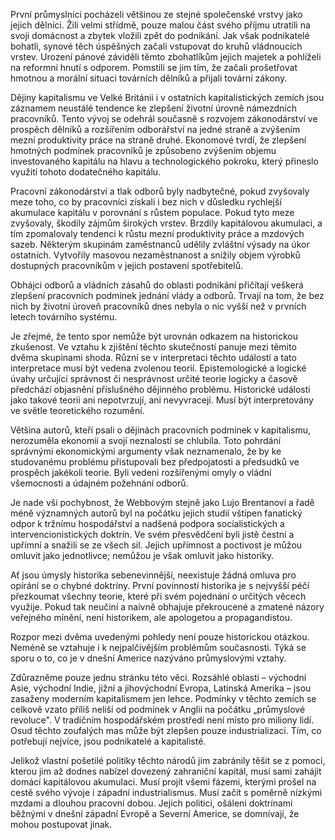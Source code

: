 První průmyslníci pocházeli většinou ze stejné společenské vrstvy jako jejich dělníci. Žili velmi střídmě, pouze malou část svého příjmu utratili na svoji domácnost a zbytek vložili zpět do podnikání. Jak však podnikatelé bohatli, synové těch úspěšných začali vstupovat do kruhů vládnoucích vrstev. Urození pánové záviděli těmto zbohatlíkům jejich majetek a pohlíželi na reformní hnutí s odporem. Pomstili se jim tím, že začali prošetřovat hmotnou a morální situaci továrních dělníků a přijali tovární zákony.

Dějiny kapitalismu ve Velké Británii i v ostatních kapitalistických zemích jsou záznamem neustálé tendence ke zlepšení životní úrovně námezdních pracovníků. Tento vývoj se odehrál současně s rozvojem zákonodárství ve prospěch dělníků a rozšířením odborářství na jedné straně a zvýšením mezní produktivity práce na straně druhé. Ekonomové tvrdí, že zlepšení hmotných podmínek pracovníků je způsobeno zvýšením objemu investovaného kapitálu na hlavu a technologického pokroku, který přineslo využití tohoto dodatečného kapitálu.

Pracovní zákonodárství a tlak odborů byly nadbytečné, pokud zvyšovaly meze toho, co by pracovníci získali i bez nich v důsledku rychlejší akumulace kapitálu v porovnání s růstem populace. Pokud tyto meze zvyšovaly, škodily zájmům širokých vrstev. Brzdily kapitálovou akumulaci, a tím zpomalovaly tendenci k růstu mezní produktivity práce a mzdových sazeb. Některým skupinám zaměstnanců udělily zvláštní výsady na úkor ostatních. Vytvořily masovou nezaměstnanost a snížily objem výrobků dostupných pracovníkům v jejich postavení spotřebitelů.

Obhájci odborů a vládních zásahů do oblasti podnikání přičítají veškerá zlepšení pracovních podmínek jednání vlády a odborů. Trvají na tom, že bez nich by životní úroveň pracovníků dnes nebyla o nic vyšší než v prvních letech továrního systému.

Je zřejmé, že tento spor nemůže být urovnán odkazem na historickou zkušenost. Ve vztahu k zjištění těchto skutečností panuje mezi těmito dvěma skupinami shoda. Různí se v interpretaci těchto událostí a tato interpretace musí být vedena zvolenou teorií. Epistemologické a logické úvahy určující správnost či nesprávnost určité teorie logicky a časově předchází objasnění příslušného dějinného problému. Historické události jako takové teorii ani nepotvrzují, ani nevyvracejí. Musí být interpretovány ve světle teoretického rozumění.

Většina autorů, kteří psali o dějinách pracovních podmínek v kapitalismu, nerozuměla ekonomii a svojí neznalostí se chlubila. Toto pohrdání správnými ekonomickými argumenty však neznamenalo, že by ke studovanému problému přistupovali bez předpojatosti a předsudků ve prospěch jakékoli teorie. Byli vedeni rozšířenými omyly o vládní všemocnosti a údajném požehnání odborů.

Je nade vši pochybnost, že Webbovým stejně jako Lujo Brentanovi a řadě méně významných autorů byl na počátku jejich studií vštípen fanatický odpor k tržnímu hospodářství a nadšená podpora socialistických a intervencionistických doktrín. Ve svém přesvědčení byli jistě čestní a upřímní a snažili se ze všech sil. Jejich upřímnost a poctivost je můžou omluvit jako jednotlivce; nemůžou je však omluvit jako historiky.

Ať jsou úmysly historika sebenevinnější, neexistuje žádná omluva pro opírání se o chybné doktríny. První povinností historika je s nejvyšší péčí přezkoumat všechny teorie, které při svém pojednání o určitých věcech využije. Pokud tak neučiní a naivně obhajuje překroucené a zmatené názory veřejného mínění, není historikem, ale apologetou a propagandistou.

Rozpor mezi dvěma uvedenými pohledy není pouze historickou otázkou. Neméně se vztahuje i k nejpalčivějším problémům současnosti. Týká se sporu o to, co je v dnešní Americe nazýváno průmyslovými vztahy.

Zdůrazněme pouze jednu stránku této věci. Rozsáhlé oblasti – východní Asie, východní Indie, jižní a jihovýchodní Evropa, Latinská Amerika – jsou zasaženy moderním kapitalismem jen lehce. Podmínky v těchto zemích se celkově vzato příliš neliší od podmínek v Anglii na počátku „průmyslové revoluce". V tradičním hospodářském prostředí není místo pro miliony lidí. Osud těchto zoufalých mas může být zlepšen pouze industrializací. Tím, co potřebují nejvíce, jsou podnikatelé a kapitalisté.

Jelikož vlastní pošetilé politiky těchto národů jim zabránily těšit se z pomoci, kterou jim až dodnes nabízel dovezený zahraniční kapitál, musí sami zahájit domácí kapitálovou akumulaci. Musí projít všemi fázemi, kterými prošel na cestě svého vývoje i západní industrialismus. Musí začít s poměrně nízkými mzdami a dlouhou pracovní dobou. Jejich politici, ošáleni doktrínami běžnými v dnešní západní Evropě a Severní Americe, se domnívají, že mohou postupovat jinak.